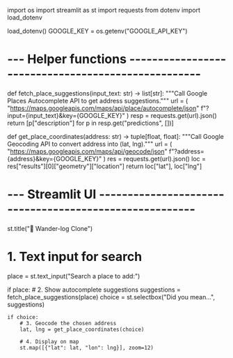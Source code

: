 import os
import streamlit as st
import requests
from dotenv import load_dotenv

load_dotenv()
GOOGLE_KEY = os.getenv("GOOGLE_API_KEY")

# --- Helper functions ---------------------------------------------------

def fetch_place_suggestions(input_text: str) -> list[str]:
    """Call Google Places Autocomplete API to get address suggestions."""
    url = (
        "https://maps.googleapis.com/maps/api/place/autocomplete/json"
        f"?input={input_text}&key={GOOGLE_KEY}"
    )
    resp = requests.get(url).json()
    return [p["description"] for p in resp.get("predictions", [])]

def get_place_coordinates(address: str) -> tuple[float, float]:
    """Call Google Geocoding API to convert address into (lat, lng)."""
    url = (
        "https://maps.googleapis.com/maps/api/geocode/json"
        f"?address={address}&key={GOOGLE_KEY}"
    )
    res = requests.get(url).json()
    loc = res["results"][0]["geometry"]["location"]
    return loc["lat"], loc["lng"]

# --- Streamlit UI -------------------------------------------------------

st.title("🧳 Wander-log Clone")

# 1. Text input for search
place = st.text_input("Search a place to add:")

if place:
    # 2. Show autocomplete suggestions
    suggestions = fetch_place_suggestions(place)
    choice = st.selectbox("Did you mean…", suggestions)

    if choice:
        # 3. Geocode the chosen address
        lat, lng = get_place_coordinates(choice)

        # 4. Display on map
        st.map([{"lat": lat, "lon": lng}], zoom=12)
